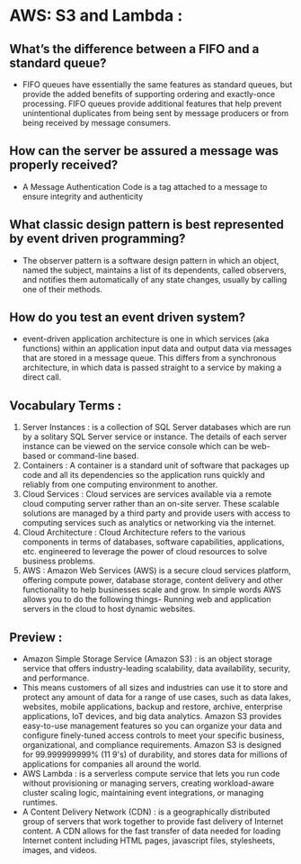 # AWS: S3 and Lambda :


## What’s the difference between a FIFO and a standard queue? 

  * FIFO queues have essentially the same features as standard queues, but provide the added benefits of supporting ordering and exactly-once processing. FIFO queues provide additional features that help prevent unintentional duplicates from being sent by message producers or from being received by message consumers.

## How can the server be assured a message was properly received? 

  * A Message Authentication Code is a tag attached to a message to ensure integrity and authenticity

## What classic design pattern is best represented by event driven programming?

  * The observer pattern is a software design pattern in which an object, named the subject, maintains a list of its dependents, called observers, and notifies them automatically of any state changes, usually by calling one of their methods.

## How do you test an event driven system? 

  * event-driven application architecture is one in which services (aka functions) within an application input data and output data via messages that are stored in a message queue. This differs from a synchronous architecture, in which data is passed straight to a service by making a direct call.


## Vocabulary Terms : 

  1. Server Instances : is a collection of SQL Server databases which are run by a solitary SQL Server service or instance. The details of each server instance can be viewed on the service console which can be web-based or command-line based.
  2. Containers : A container is a standard unit of software that packages up code and all its dependencies so the application runs quickly and reliably from one computing environment to another. 
  3. Cloud Services : Cloud services are services available via a remote cloud computing server rather than an on-site server. These scalable solutions are managed by a third party and provide users with access to computing services such as analytics or networking via the internet.
  4. Cloud Architecture : Cloud Architecture refers to the various components in terms of databases, software capabilities, applications, etc. engineered to leverage the power of cloud resources to solve business problems.
  5. AWS : Amazon Web Services (AWS) is a secure cloud services platform, offering compute power, database storage, content delivery and other functionality to help businesses scale and grow. In simple words AWS allows you to do the following things- Running web and application servers in the cloud to host dynamic websites.


## Preview : 

  * Amazon Simple Storage Service (Amazon S3) :  is an object storage service that offers industry-leading scalability, data availability, security, and performance.
  * This means customers of all sizes and industries can use it to store and protect any amount of data for a range of use cases, such as data lakes, websites, mobile applications, backup and restore, archive, enterprise applications, IoT devices, and big data analytics. Amazon S3 provides easy-to-use management features so you can organize your data and configure finely-tuned access controls to meet your specific business, organizational, and compliance requirements. Amazon S3 is designed for 99.999999999% (11 9's) of durability, and stores data for millions of applications for companies all around the world.
  * AWS Lambda : is a serverless compute service that lets you run code without provisioning or managing servers, creating workload-aware cluster scaling logic, maintaining event integrations, or managing runtimes.
  * A Content Delivery Network (CDN) :  is a geographically distributed group of servers that work together to provide fast delivery of Internet content. A CDN allows for the fast transfer of data needed for loading Internet content including HTML pages, javascript files, stylesheets, images, and videos.

